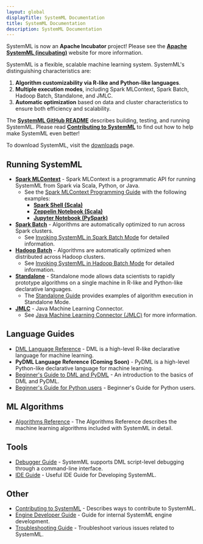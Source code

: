 ```yaml
---
layout: global
displayTitle: SystemML Documentation
title: SystemML Documentation
description: SystemML Documentation
---
```

<!--
{% comment %}
Licensed to the Apache Software Foundation (ASF) under one or more
contributor license agreements.  See the NOTICE file distributed with
this work for additional information regarding copyright ownership.
The ASF licenses this file to you under the Apache License, Version 2.0
(the "License"); you may not use this file except in compliance with
the License.  You may obtain a copy of the License at

http://www.apache.org/licenses/LICENSE-2.0

Unless required by applicable law or agreed to in writing, software
distributed under the License is distributed on an "AS IS" BASIS,
WITHOUT WARRANTIES OR CONDITIONS OF ANY KIND, either express or implied.
See the License for the specific language governing permissions and
limitations under the License.
{% endcomment %}
-->

SystemML is now an **Apache Incubator** project! Please see the [**Apache SystemML (incubating)**](http://systemml.apache.org/)
website for more information.

SystemML is a flexible, scalable machine learning system.
SystemML's distinguishing characteristics are:

  1. **Algorithm customizability via R-like and Python-like languages**.
  2. **Multiple execution modes**, including Spark MLContext, Spark Batch, Hadoop Batch, Standalone, and JMLC.
  3. **Automatic optimization** based on data and cluster characteristics to ensure both efficiency and scalability.

The [**SystemML GitHub README**](https://github.com/apache/incubator-systemml) describes
building, testing, and running SystemML. Please read [**Contributing to SystemML**](contributing-to-systemml)
to find out how to help make SystemML even better!

To download SystemML, visit the [downloads](http://systemml.apache.org/download) page.


## Running SystemML

* **[Spark MLContext](spark-mlcontext-programming-guide)** - Spark MLContext is a programmatic API
for running SystemML from Spark via Scala, Python, or Java.
  * See the [Spark MLContext Programming Guide](spark-mlcontext-programming-guide) with the
  following examples:
    * [**Spark Shell (Scala)**](spark-mlcontext-programming-guide#spark-shell-example---new-api)
    * [**Zeppelin Notebook (Scala)**](spark-mlcontext-programming-guide#zeppelin-notebook-example---linear-regression-algorithm---old-api)
    * [**Jupyter Notebook (PySpark)**](spark-mlcontext-programming-guide#jupyter-pyspark-notebook-example---poisson-nonnegative-matrix-factorization---old-api)
* **[Spark Batch](spark-batch-mode)** - Algorithms are automatically optimized to run across Spark clusters.
  * See [Invoking SystemML in Spark Batch Mode](spark-batch-mode) for detailed information.
* **[Hadoop Batch](hadoop-batch-mode)** - Algorithms are automatically optimized when distributed across Hadoop clusters.
  * See [Invoking SystemML in Hadoop Batch Mode](hadoop-batch-mode) for detailed information.
* **[Standalone](standalone-guide)** - Standalone mode allows data scientists to rapidly prototype algorithms on a single
machine in R-like and Python-like declarative languages.
  * The [Standalone Guide](standalone-guide) provides examples of algorithm execution
  in Standalone Mode.
* **[JMLC](jmlc)** - Java Machine Learning Connector.
  * See [Java Machine Learning Connector (JMLC)](jmlc) for more information.

## Language Guides

* [DML Language Reference](dml-language-reference) -
DML is a high-level R-like declarative language for machine learning.
* **PyDML Language Reference** **(Coming Soon)** -
PyDML is a high-level Python-like declarative language for machine learning.
* [Beginner's Guide to DML and PyDML](beginners-guide-to-dml-and-pydml) -
An introduction to the basics of DML and PyDML.
* [Beginner's Guide for Python users](beginners-guide-python) -
Beginner's Guide for Python users.

## ML Algorithms

* [Algorithms Reference](algorithms-reference) - The Algorithms Reference describes the
machine learning algorithms included with SystemML in detail.

## Tools

* [Debugger Guide](debugger-guide) - SystemML supports DML script-level debugging through a
command-line interface.
* [IDE Guide](developer-tools-systemml) - Useful IDE Guide for Developing SystemML.

## Other

* [Contributing to SystemML](contributing-to-systemml) - Describes ways to contribute to SystemML.
* [Engine Developer Guide](engine-dev-guide) - Guide for internal SystemML engine development.
* [Troubleshooting Guide](troubleshooting-guide) - Troubleshoot various issues related to SystemML.
